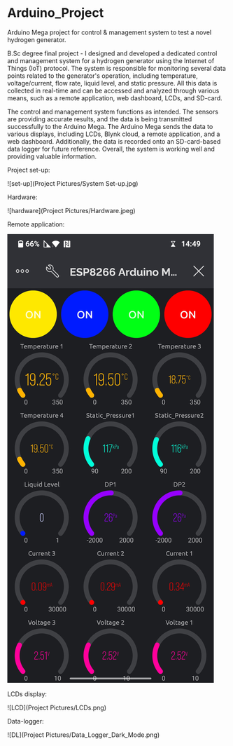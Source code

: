 # Arduino_Project
Arduino Mega project for control &amp; management system to test a novel hydrogen generator.

B.Sc degree final project - I designed and developed a dedicated control and management system for a hydrogen generator using the Internet of Things (IoT) protocol. The system is responsible for monitoring several data points related to the generator's operation, including temperature, voltage/current, flow rate, liquid level, and static pressure. All this data is collected in real-time and can be accessed and analyzed through various means, such as a remote application, web dashboard, LCDs, and SD-card.

The control and management system functions as intended. The sensors are providing accurate results, and the data is being transmitted successfully to the Arduino Mega. The Arduino Mega sends the data to various displays, including LCDs, Blynk cloud, a remote application, and a web dashboard. Additionally, the data is recorded onto an SD-card-based data logger for future reference. Overall, the system is working well and providing valuable information.

Project set-up:

![set-up](Project Pictures/System Set-up.jpg)

Hardware:

![hardware](Project Pictures/Hardware.jpeg)

Remote application:

![app](Project_Pictures/Androind_Application.jpg)

LCDs display:

![LCD](Project Pictures/LCDs.png)

Data-logger:

![DL](Project Pictures/Data_Logger_Dark_Mode.png)

